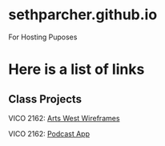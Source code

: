 # sethparcher.github.io
For Hosting Puposes
<h1>Here is a list of links</h1>
<h2>Class Projects</h2>
    <p>VICO 2162: <a href="Arts-West-Wireframes/desktop_home.html">Arts West Wireframes</a></p>
    <p>VICO 2162: <a href="PodcastApp/index.html">Podcast App</a></p>
